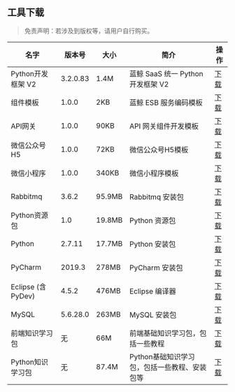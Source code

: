 ## 工具下载

> 免责声明：若涉及到版权等，请用户自行购买。

| 名字               | 版本号    | 大小   | 简介                                      | 操作                                                                       |
| -------------------| -------- | ------ | ----------------------------------------| ---------------------------------------------------------------------------------------- |
| Python开发框架 V2   | 3.2.0.83 | 1.4M   | 蓝鲸 SaaS 统一 Python 开发框架 V2         | [下载](http://bktencent-1252002024.file.myqcloud.com/framework_3.2.0.83.tar.gz) |
| 组件模板            | 1.0.0    | 2KB    | 蓝鲸 ESB 服务编码模板                     | [下载](http://bktencent-1252002024.file.myqcloud.com/hcp.tar.gz) |
| API网关            | 1.0.0    | 90KB   | API 网关组件开发模板                      | [下载](http://bktencent-1252002024.file.myqcloud.com/api_dev_template.tar.gz) |
| 微信公众号H5        | 1.0.0    | 72KB   | 微信公众号H5模板                          | [下载](http://bktencent-1252002024.file.myqcloud.com/framework_weixin_package.tar.gz) |
| 微信小程序          | 1.0.0    | 340KB  | 微信小程序模板                            | [下载](http://bktencent-1252002024.file.myqcloud.com/framework_miniweixin_package.tar.gz) |
| Rabbitmq           | 3.6.2    | 95.9MB | Rabbitmq 安装包                         | [下载](http://bktencent-1252002024.file.myqcloud.com/rabbitmq-server-3.6.2.zip) |
| Python资源包       | 1.0      | 19.8MB   | Python 资源包                          | [下载](http://bktencent-1252002024.file.myqcloud.com/python-sdk-1.0.zip) |
| Python             | 2.7.11   | 17.7MB | Python 安装包                            | [下载](http://bktencent-1252002024.file.myqcloud.com/python-2.7.11.msi) |
| PyCharm            | 2019.3   | 278MB  | PyCharm 安装包                           | [下载](https://www.jetbrains.com/pycharm/download/) |
| Eclipse (含 PyDev) | 4.5.2    | 476MB  | Eclipse 编译器                           | [下载](http://bktencent-1252002024.file.myqcloud.com/eclipse-4.5.2.zip) |
| MySQL              | 5.6.28.0 | 263MB  | MySQL 安装包                             | [下载](http://bktencent-1252002024.file.myqcloud.com/mysql-installer-community-5.6.28.0.msi) |
| 前端知识学习包      | 无       | 66M    | 前端基础知识学习包，包括一些教程             | [下载](http://bktencent-1252002024.file.myqcloud.com/前端知识学习包.zip) |
| Python知识学习包    | 无       | 87.4M  | Python基础知识学习包，包括一些教程、安装包等 | [下载](http://bktencent-1252002024.file.myqcloud.com/python知识学习包.zip) |
